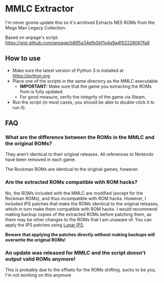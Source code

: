 # MMLC Extractor
I'm never gonna update this so it's archived
Extracts NES ROMs from the Mega Man Legacy Collection.

Based on anpage's script: https://gist.github.com/anpage/b895a34efb0bf1e4a9a4f52228067fa8

## How to use
* Make sure the latest version of Python 3 is installed at https://python.org.
* Place one of the scripts in the same directory as the MMLC executable.
  * **IMPORTANT:** Make sure that the game you extracting the ROMs from is fully updated.
  * For good measure, verify the integrity of the game via Steam.
* Run the script (in most cases, you should be able to double-click it to run it).

## FAQ
### What are the difference between the ROMs in the MMLC and the original ROMs?
They aren't identical to their original releases. All references to Nintendo have been removed in each game.

The Rockman ROMs are identical to the original games, however.

### Are the extracted ROMs compatible with ROM hacks?
No, the ROMs included with the MMLC are modified (except for the Rockman ROMs), and thus incompatible with ROM hacks. However, I included IPS patches that make the ROMs identical to the original releases, which in turn make them compatible with ROM hacks. I would recommend making backup copies of the extracted ROMs before patching them, as there may be other changes to the ROMs that I am unaware of. You can apply the IPS patches using [Lunar IPS](https://fusoya.eludevisibility.org/lips/).

**Beware that applying the patches directly without making backups will overwrite the original ROMs!**

### An update was released for MMLC and the script doesn't output valid ROMs anymore!
This is probably due to the offsets for the ROMs shifting. sucks to be you, I'm not working on this anymore
